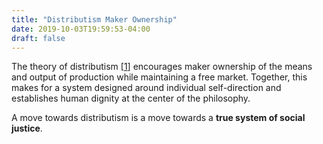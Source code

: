```yaml
---
title: "Distributism Maker Ownership"
date: 2019-10-03T19:59:53-04:00
draft: false
---
```

The theory of distributism [[1](https://en.wikipedia.org/wiki/Distributism "Distributism - Wikipedia")] encourages maker ownership of the means and output of production while maintaining a free market. Together, this makes for a system designed around individual self-direction and establishes human dignity at the center of the philosophy.

A move towards distributism is a move towards a **true system of social justice**.

